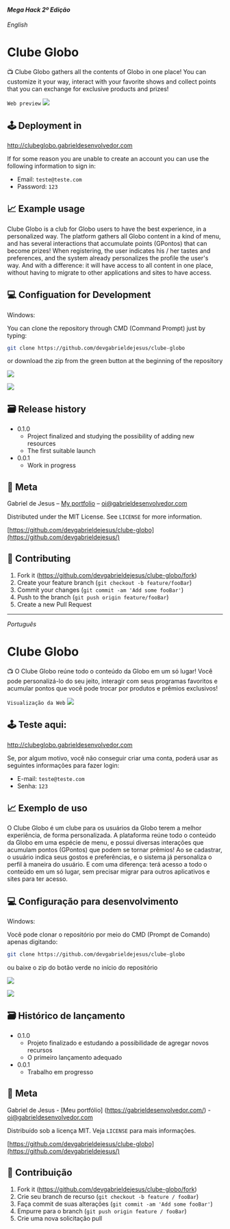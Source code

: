 #### _Mega Hack 2º Edição_

_English_

# Clube Globo

📺 Clube Globo gathers all the contents of Globo in one place! You can customize it your way, interact with your favorite shows and collect points that you can exchange for exclusive products and prizes!

`Web preview`
![](assets/images/web-preview.gif)

## 🕹 Deployment in
http://clubeglobo.gabrieldesenvolvedor.com

If for some reason you are unable to create an account you can use the following information to sign in:
- Email: `teste@teste.com`
- Password: `123`

## 📈 Example usage

Clube Globo is a club for Globo users to have the best experience, in a personalized way. The platform gathers all Globo content in a kind of menu, and has several interactions that accumulate points (GPontos) that can become prizes! When registering, the user indicates his / her tastes and preferences, and the system already personalizes the profile the user's way. And with a difference: it will have access to all content in one place, without having to migrate to other applications and sites to have access.

## 💻 Configuation for Development

Windows:

You can clone the repository through CMD (Command Prompt) just by typing:

```sh
git clone https://github.com/devgabrieldejesus/clube-globo
```

or download the zip from the green button at the beginning of the repository

![](assets/images/clone.png)

![](assets/images/clone-zip.png)

## 🗃 Release history

* 0.1.0
    * Project finalized and studying the possibility of adding new resources
    * The first suitable launch
* 0.0.1
    * Work in progress

## 📝 Meta

Gabriel de Jesus – [My portfolio](https://gabrieldesenvolvedor.com/) – oi@gabrieldesenvolvedor.com

Distributed under the MIT License. See `LICENSE` for more information.

[https://github.com/devgabrieldejesus/clube-globo](https://github.com/devgabrieldejesus/)

## 🚀 Contributing

1. Fork it (<https://github.com/devgabrieldejesus/clube-globo/fork>)
2. Create your feature branch (`git checkout -b feature/fooBar`)
3. Commit your changes (`git commit -am 'Add some fooBar'`)
4. Push to the branch (`git push origin feature/fooBar`)
5. Create a new Pull Request

---

_Português_

# Clube Globo

📺 O Clube Globo reúne todo o conteúdo da Globo em um só lugar! Você pode personalizá-lo do seu jeito, interagir com seus programas favoritos e acumular pontos que você pode trocar por produtos e prêmios exclusivos!

`Visualização da Web`
![](assets/images/web-preview.gif)

## 🕹 Teste aqui:
http://clubeglobo.gabrieldesenvolvedor.com

Se, por algum motivo, você não conseguir criar uma conta, poderá usar as seguintes informações para fazer login:
- E-mail: `teste@teste.com`
- Senha: `123`

## 📈 Exemplo de uso

O Clube Globo é um clube para os usuários da Globo terem a melhor experiência, de forma personalizada. A plataforma reúne todo o conteúdo da Globo em uma espécie de menu, e possui diversas interações que acumulam pontos (GPontos) que podem se tornar prêmios! Ao se cadastrar, o usuário indica seus gostos e preferências, e o sistema já personaliza o perfil à maneira do usuário. E com uma diferença: terá acesso a todo o conteúdo em um só lugar, sem precisar migrar para outros aplicativos e sites para ter acesso.

## 💻 Configuração para desenvolvimento

Windows:

Você pode clonar o repositório por meio do CMD (Prompt de Comando) apenas digitando:

```sh
git clone https://github.com/devgabrieldejesus/clube-globo
```

ou baixe o zip do botão verde no início do repositório

![](assets/images/clone.png)

![](assets/images/clone-zip.png)

## 🗃 Histórico de lançamento

* 0.1.0
    * Projeto finalizado e estudando a possibilidade de agregar novos recursos
    * O primeiro lançamento adequado
* 0.0.1
    * Trabalho em progresso

## 📝 Meta

Gabriel de Jesus - [Meu portfólio] (https://gabrieldesenvolvedor.com/) - oi@gabrieldesenvolvedor.com

Distribuído sob a licença MIT. Veja `LICENSE` para mais informações.

[https://github.com/devgabrieldejesus/clube-globo](https://github.com/devgabrieldejesus/)

## 🚀 Contribuição

1. Fork it (<https://github.com/devgabrieldejesus/clube-globo/fork>)
2. Crie seu branch de recurso (`git checkout -b feature / fooBar`)
3. Faça commit de suas alterações (`git commit -am 'Add some fooBar'`)
4. Empurre para o branch (`git push origin feature / fooBar`)
5. Crie uma nova solicitação pull
